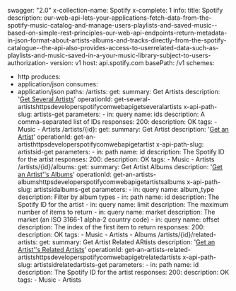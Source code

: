 swagger: "2.0"
x-collection-name: Spotify
x-complete: 1
info:
  title: Spotify
  description: our-web-api-lets-your-applications-fetch-data-from-the-spotify-music-catalog-and-manage-users-playlists-and-saved-music--based-on-simple-rest-principles-our-web-api-endpoints-return-metadata-in-json-format-about-artists-albums-and-tracks-directly-from-the-spotify-catalogue--the-api-also-provides-access-to-userrelated-data-such-as-playlists-and-music-saved-in-a-your-music-library-subject-to-users-authorization-
  version: v1
host: api.spotify.com
basePath: /v1
schemes:
- http
produces:
- application/json
consumes:
- application/json
paths:
  /artists:
    get:
      summary: Get Artists
      description: '[Get Several Artists](https://developer.spotify.com/web-api/get-several-artists/)'
      operationId: get-several-artistshttpsdeveloperspotifycomwebapigetseveralartists
      x-api-path-slug: artists-get
      parameters:
      - in: query
        name: ids
        description: A comma-separated list of IDs
      responses:
        200:
          description: OK
      tags:
      - Music
      - Artists
  /artists/{id}:
    get:
      summary: Get Artist
      description: '[Get an Artist](https://developer.spotify.com/web-api/get-artist/)'
      operationId: get-an-artisthttpsdeveloperspotifycomwebapigetartist
      x-api-path-slug: artistsid-get
      parameters:
      - in: path
        name: id
        description: The Spotify ID for the artist
      responses:
        200:
          description: OK
      tags:
      - Music
      - Artists
  /artists/{id}/albums:
    get:
      summary: Get Artist Albums
      description: '[Get an Artist''s Albums](https://developer.spotify.com/web-api/get-artists-albums/)'
      operationId: get-an-artists-albumshttpsdeveloperspotifycomwebapigetartistsalbums
      x-api-path-slug: artistsidalbums-get
      parameters:
      - in: query
        name: album_type
        description: Filter by album types
      - in: path
        name: id
        description: The Spotify ID for the artist
      - in: query
        name: limit
        description: The maximum number of items to return
      - in: query
        name: market
        description: The market (an ISO 3166-1 alpha-2 country code)
      - in: query
        name: offset
        description: The index of the first item to return
      responses:
        200:
          description: OK
      tags:
      - Music
      - Artists
      - Albums
  /artists/{id}/related-artists:
    get:
      summary: Get Artist Related ARtists
      description: '[Get an Artist''s Related Artists](https://developer.spotify.com/web-api/get-related-artists/)'
      operationId: get-an-artists-related-artistshttpsdeveloperspotifycomwebapigetrelatedartists
      x-api-path-slug: artistsidrelatedartists-get
      parameters:
      - in: path
        name: id
        description: The Spotify ID for the artist
      responses:
        200:
          description: OK
      tags:
      - Music
      - Artists